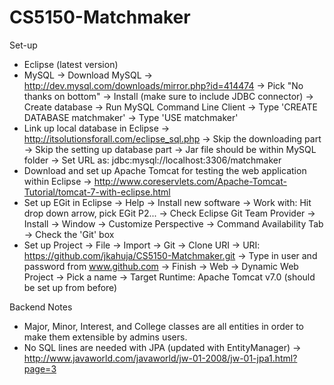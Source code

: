 CS5150-Matchmaker
=================

Set-up
- Eclipse (latest version)
- MySQL
 -> Download MySQL
  -> http://dev.mysql.com/downloads/mirror.php?id=414474
  -> Pick "No thanks on bottom"
  -> Install (make sure to include JDBC connector)
 -> Create database
  -> Run MySQL Command Line Client
  -> Type 'CREATE DATABASE matchmaker'
  -> Type 'USE matchmaker'
- Link up local database in Eclipse
 -> http://itsolutionsforall.com/eclipse_sql.php
 -> Skip the downloading part
 -> Skip the setting up database part
 -> Jar file should be within MySQL folder
 -> Set URL as: jdbc:mysql://localhost:3306/matchmaker
- Download and set up Apache Tomcat for testing the web application within Eclipse
 -> http://www.coreservlets.com/Apache-Tomcat-Tutorial/tomcat-7-with-eclipse.html
- Set up EGit in Eclipse
 -> Help -> Install new software
 -> Work with: Hit drop down arrow, pick EGit P2...
 -> Check Eclipse Git Team Provider
 -> Install
 -> Window -> Customize Perspective -> Command Availability Tab -> Check the 'Git' box
- Set up Project
 -> File -> Import -> Git -> Clone URI
 -> URI: https://github.com/jkahuja/CS5150-Matchmaker.git
 -> Type in user and password from www.github.com
 -> Finish
 -> Web -> Dynamic Web Project
 -> Pick a name
 -> Target Runtime: Apache Tomcat v7.0 (should be set up from before)
 

Backend Notes
- Major, Minor, Interest, and College classes are all entities in order to make them extensible by admins users.
- No SQL lines are needed with JPA (updated with EntityManager)
 -> http://www.javaworld.com/javaworld/jw-01-2008/jw-01-jpa1.html?page=3
